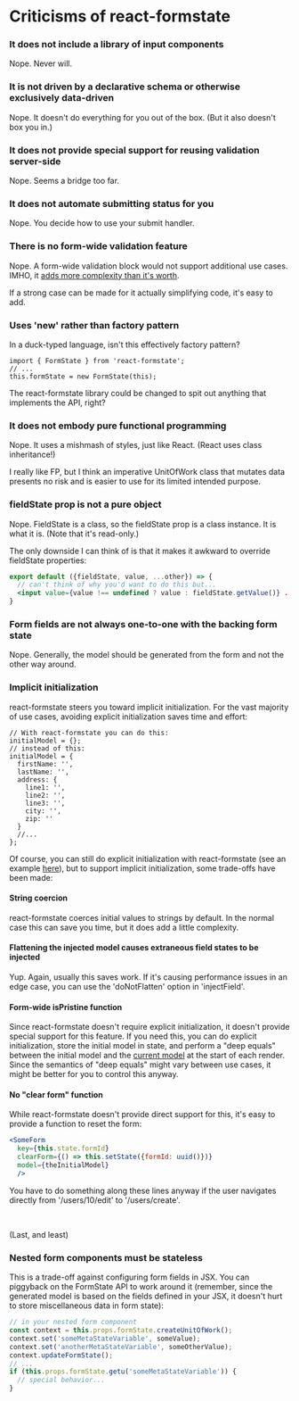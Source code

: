 # Criticisms of react-formstate

### It does not include a library of input components

Nope. Never will.

### It is not driven by a declarative schema or otherwise exclusively data-driven

Nope. It doesn't do everything for you out of the box. (But it also doesn't box you in.)

### It does not provide special support for reusing validation server-side

Nope. Seems a bridge too far.

### It does not automate submitting status for you

Nope. You decide how to use your submit handler.

### There is no form-wide validation feature

Nope. A form-wide validation block would not support additional use cases. IMHO, it [adds more complexity than it's worth](https://github.com/dtrelogan/react-formstate/issues/9).

If a strong case can be made for it actually simplifying code, it's easy to add.

### Uses 'new' rather than factory pattern

In a duck-typed language, isn't this effectively factory pattern?

```es6
import { FormState } from 'react-formstate';
// ...
this.formState = new FormState(this);
```

The react-formstate library could be changed to spit out anything that implements the API, right?

### It does not embody pure functional programming

Nope. It uses a mishmash of styles, just like React. (React uses class inheritance!)

I really like FP, but I think an imperative UnitOfWork class that mutates data presents no risk and is easier to use for its limited intended purpose.

### fieldState prop is not a pure object

Nope. FieldState is a class, so the fieldState prop is a class instance. It is what it is. (Note that it's read-only.)

The only downside I can think of is that it makes it awkward to override fieldState properties:

```jsx
export default ({fieldState, value, ...other}) => {
  // can't think of why you'd want to do this but...
  <input value={value !== undefined ? value : fieldState.getValue()} ... />
}
```

### Form fields are not always one-to-one with the backing form state

Nope. Generally, the model should be generated from the form and not the other way around.

### Implicit initialization

react-formstate steers you toward implicit initialization. For the vast majority of use cases, avoiding explicit initialization saves time and effort:

```es6
// With react-formstate you can do this:
initialModel = {};
// instead of this:
initialModel = {
  firstName: '',
  lastName: '',
  address: {
    line1: '',
    line2: '',
    line3: '',
    city: '',
    zip: ''
  }
  //...
};
```

Of course, you can still do explicit initialization with react-formstate (see an example [here](https://dtrelogan.github.io/react-formstate-demo/?form=dependentsRedux)), but to support implicit initialization, some trade-offs have been made:

#### String coercion

react-formstate coerces initial values to strings by default. In the normal case this can save you time, but it does add a little complexity.

#### Flattening the injected model causes extraneous field states to be injected

Yup. Again, usually this saves work. If it's causing performance issues in an edge case, you can use the 'doNotFlatten' option in 'injectField'.

#### Form-wide isPristine function

Since react-formstate doesn't require explicit initialization, it doesn't provide special support for this feature. If you need this, you can do explicit initialization, store the initial model in state, and perform a "deep equals" between the initial model and the [current model](/docs/reduxIntegration.md#unsubmittedModel) at the start of each render. Since the semantics of "deep equals" might vary between use cases, it might be better for you to control this anyway.

#### No "clear form" function

While react-formstate doesn't provide direct support for this, it's easy to provide a function to reset the form:

```jsx
<SomeForm
  key={this.state.formId}
  clearForm={() => this.setState({formId: uuid()})}
  model={theInitialModel}
  />
```

You have to do something along these lines anyway if the user navigates directly from '/users/10/edit' to '/users/create'.

&nbsp;

(Last, and least)

### Nested form components must be stateless

This is a trade-off against configuring form fields in JSX. You can piggyback on the FormState API to work around it (remember, since the generated model is based on the fields defined in your JSX, it doesn't hurt to store miscellaneous data in form state):

```jsx
// in your nested form component
const context = this.props.formState.createUnitOfWork();
context.set('someMetaStateVariable', someValue);
context.set('anotherMetaStateVariable', someOtherValue);
context.updateFormState();
// ...
if (this.props.formState.getu('someMetaStateVariable')) {
  // special behavior...
}
```
